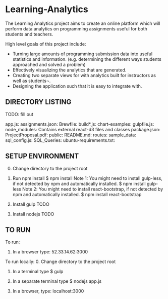 # Learning-Analytics

The Learning Analytics project aims to create an online platform which will perform data analytics on programming assignments useful for both students and teachers. 

High level goals of this project include:
- Turning large amounts of programming submission data into useful statistics and information. (e.g. determining the different ways students approached and solved a problem)
- Effectively visualizing the analytics that are generated.
- Creating two separate views for with analytics built for instructors as well as students¬.
- Designing the application such that it is easy to integrate with.

## DIRECTORY LISTING

TODO: fill out

app.js:
assignments.json:
Brewfile:
build*.js:
chart-examples:
gulpfile.js:
node_modules: Contains external react-d3 files and classes 
package.json:
ProjectProposal.pdf:
public:
README.md:
routes:
sample_data:
sql_config.js:
SQL_Queries:
ubuntu-requirements.txt:

## SETUP ENVIRONMENT 

0. Change directory to the project root

1. Run npm install
$ npm install
Note 1: You might need to install gulp-less, if not detected by npm and automatically installed.
$ npm install gulp-less
Note 2: You might need to install react-bootstrap, if not detected by npm and automatically installed.
$ npm install react-bootstrap

2. Install gulp
TODO

3. Install nodejs
TODO

## TO RUN 

To run:
1. In a browser type:
52.33.14.62:3000

To run locally:
0. Change directory to the project root

1. In a terminal type
$ gulp

2. In a separate terminal type
$ nodejs app.js

3. In a browser, type:
localhost:3000

